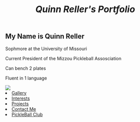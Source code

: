 <!DOCTYPE html>
<html>
    
<body>
    <header>
        <h1><b><i>Quinn Reller's Portfolio</i></b></h1>
    </header>
    <main>
        <section>
            <h2>My Name is Quinn Reller</h2>
            <p>Sophmore at the University of Missouri</p>
            <p>Current President of the Mizzou Pickleball Assosciation</p>
            <p>Can bench 2 plates</p>
            <p>Fluent in 1 language</p>
            <img src="https://media.ksdk.com/assets/KSDK/images/53c40055-bcea-42df-bd21-d75b7a525f19/53c40055-bcea-42df-bd21-d75b7a525f19_1920x1080.jpg">
            <li>
                <a href="GALLERY.md">Gallery</a>
            </li>
            <li>
                <a href="INTERESTS.md">Interests</a>
            </li>
            <li>
                <a href="PROJECTS.md">Projects</a>
            </li>
            <li>
                <a href="CONTACT.md">Contact Me</a>
            </li>
            <li>
                <a href="PICKLE.md">PickleBall Club</a>
            </li>
        </section>
    </main>
</body>
